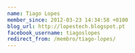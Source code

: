 ```yaml
---
name: Tiago Lopes
member_since: 2012-03-23 14:34:58 +0100
blog_url: http://lopestech.blogspot.pt
facebook_username: tiagoslopes
redirect_from: /membro/tiago-lopes/
---
```

